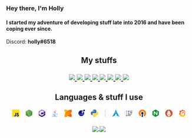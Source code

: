 ### Hey there, I'm Holly</h3>
#### I started my adventure of developing stuff late into 2016 and have been coping ever since.
Discord: **holly#6518**

<!-- incoming html!!!! -->
<h2> </h2> <!-- this is actually stupid -->

<!-- REE markdown is dumb -->
<h2 align="center">
	My stuffs
	<p> </p> <!-- this is dumb -->
	<a href="mailto:">
		<img src="https://img.shields.io/badge/-Personal%20Mail-%23C14633">
	</a>
	<a href="mailto:eusprojects@mail.com">
		<img src="https://img.shields.io/badge/-EUS%20Projects%20Mail-%23004788">
	</a>
	<a href="https://www.youtube.com/channel/UCUwQmlbbuH7ATorONmnratA/">
		<img src="https://img.shields.io/badge/-Youtube-%23FF0000">
	</a>
	<a href="https://twitter.com/tgpholly">
		<img src="https://img.shields.io/badge/-Twitter-%231DA1F2">
	</a>
	<a href="https://twitch.tv/gamerzatnight">
		<img src="https://img.shields.io/badge/-Twitch-%236441A4">
	</a>
	<a href="https://discord.gg/tzDRsWj">
		<img src="https://img.shields.io/badge/-Discord-%237289da">
	</a>
	<a href="https://steamcommunity.com/id/ethtgp/">
		<img src="https://img.shields.io/badge/-Steam-%230a0a0a">
	</a>
	<a href="https://osu.ppy.sh/users/11073329">
		<img src="https://img.shields.io/badge/-osu!%20Profile-%23FF66AA">
	</a>
</h2>

<h2 align="center">
	Languages & stuff I use<br>
	<p> </p>  <!-- messy spacing lmao -->
	<a href="https://en.wikipedia.org/wiki/JavaScript"><img title="JavaScript" src="js.webp"></a>
	<a href="#"><img src="6pxspacer.png"></a>
	<a href="https://nodejs.org/"><img title="NodeJS" src="nodejs.webp"></a>
	<a href="#"><img src="6pxspacer.png"></a>
	<a href="https://dotnet.microsoft.com/"><img title="C# .NET" src="csharp.webp"></a>
	<a href="#"><img src="6pxspacer.png"></a>
	<a href="https://openjdk.java.net/"><img title="Java" src="java.webp"></a>
	<a href="#"><img src="6pxspacer.png"></a>
	<a href="https://haxe.org/"><img title="Haxe" src="haxe.webp"></a>
	<a href="#"><img src="6pxspacer.png"></a>
	<a href="https://www.lua.org/"><img title="Lua" src="lua.webp"></a>
	<a href="#"><img src="6pxspacer.png"></a>
	<a href="https://www.python.org/"><img title="Python" src="python.webp"></a>
	<a href="#"><img src="6pxspacer.png"></a>
	<a href="https://eusv.ml"><img title=":)" src="6pxbar.png"></a>
	<a href="#"><img src="6pxspacer.png"></a>
	<a href="https://archlinux.org/"><img title="Arch Linux" src="archlinux.webp"></a>
	<a href="#"><img src="6pxspacer.png"></a>
	<a href="https://github.com/jesseduffield/lazygit"><img title="lazygit" src="lazygit.webp"></a>
	<a href="#"><img src="6pxspacer.png"></a>
	<a href="https://openvpn.net/"><img title="OpenVPN" src="openvpn.webp"></a>
	<a href="#"><img src="6pxspacer.png"></a>
	<a href="https://nginx.org/"><img title="NGINX" src="nginx.webp"></a>
	<a href="#"><img src="6pxspacer.png"></a>
	<a href="https://prometheus.io/"><img title="Prometheus" src="prometheus.webp"></a>
	<a href="#"><img src="6pxspacer.png"></a>
	<a href="https://grafana.com/"><img title="Grafana" src="grafana.webp"></a>
</h2>

<p align="center">
	<a href="https://github.com/anuraghazra/github-readme-stats">
		<img align="center" src="https://github-readme-stats-anuraghazra1.vercel.app/api?username=tgpethan&show_icons=true&include_all_commits=true&theme=radical">
	</a>
	<a href="https://github.com/anuraghazra/github-readme-stats">
		<img align="center" src="https://github-readme-stats.vercel.app/api/top-langs/?username=tgpethan&layout=compact&langs_count=10&theme=radical">
	</a>
</p>
